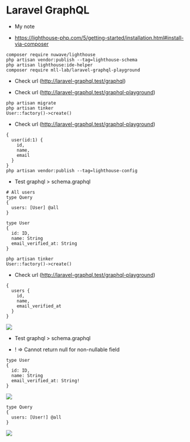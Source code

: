 # Laravel GraphQL

* My note

* https://lighthouse-php.com/5/getting-started/installation.html#install-via-composer

```
composer require nuwave/lighthouse
php artisan vendor:publish --tag=lighthouse-schema
php artisan lighthouse:ide-helper
composer require mll-lab/laravel-graphql-playground
```

* Check url (http://laravel-graphql.test/graphql)

* Check url (http://laravel-graphql.test/graphql-playground)

```
php artisan migrate
php artisan tinker
User::factory()->create()
```

* Check url (http://laravel-graphql.test/graphql-playground)

```
{
  user(id:1) {
    id,
    name,
    email
  }
}
php artisan vendor:publish --tag=lighthouse-config
```

* Test graphql > schema.graphql

```
# All users
type Query
{
  users: [User] @all
}

type User
{
  id: ID,
  name: String
  email_verified_at: String
}
```

```
php artisan tinker
User::factory()->create()
```

* Check url (http://laravel-graphql.test/graphql-playground)

```
{
  users {
    id,
    name,
    email_verified_at
  }
}
```
<img src="https://i.ibb.co/Zf33xdg/laravel-graphql-test.jpg">


* Test graphql > schema.graphql

* ! => Cannot return null for non-nullable field

```
type User
{
  id: ID,
  name: String
  email_verified_at: String!
}
```

<img src="https://i.ibb.co/8BvZ6gP/02laravel-graphql-test.jpg">

```
type Query
{
  users: [User!] @all
}
```
<img src="https://i.ibb.co/gjHHKzZ/01laravel-graphql-test.jpg">